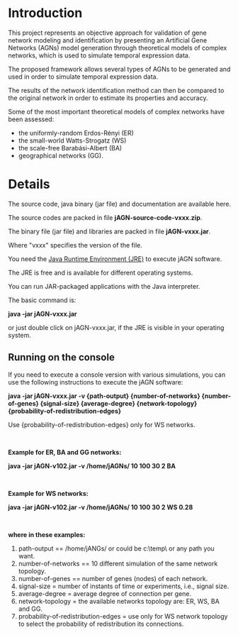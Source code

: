 # Introduction #

This project represents an objective approach for validation of gene network modeling and identification by presenting an Artificial Gene Networks (AGNs) model generation through theoretical models of complex networks, which is used to simulate temporal expression data.

The proposed framework allows several types of AGNs to be generated and used in order to simulate temporal expression data.

The results of the network identification method can then be compared to the original network in order to estimate its properties and accuracy.

Some of the most important theoretical models of complex networks have been assessed:
  * the uniformly-random Erdos-Rényi (ER)
  * the small-world Watts-Strogatz (WS)
  * the scale-free Barabási-Albert (BA)
  * geographical networks (GG).

# Details #

The source code, java binary (jar file) and documentation are available here.

The source codes are packed in file **jAGN-source-code-vxxx.zip**.

The binary file (jar file) and libraries are packed in file **jAGN-vxxx.jar**.

Where "vxxx" specifies the version of the file.

You need the [Java Runtime Environment (JRE)](http://www.java.com/en/download/) to execute jAGN software.

The JRE is free and is available for different operating systems.

You can run JAR-packaged applications with the Java interpreter.

The basic command is:

**java -jar jAGN-vxxx.jar**

or just double click on jAGN-vxxx.jar, if the JRE is visible in your operating system.

## Running on the console ##

If you need to execute a console version with various simulations, you can use the following instructions to execute the jAGN software:

**java -jar jAGN-vxxx.jar -v {path-output} {number-of-networks} {number-of-genes} {signal-size} {average-degree} {network-topology} {probability-of-redistribution-edges}**

Use {probability-of-redistribution-edges} only for WS networks.

<br>

<b>Example for ER, BA and GG networks:</b>

<b>java -jar jAGN-v102.jar -v /home/jAGNs/ 10 100 30 2 BA</b>

<br>

<b>Example for WS networks:</b>

<b>java -jar jAGN-v102.jar -v /home/jAGNs/ 10 100 30 2 WS 0.28</b>

<br>

<b>where in these examples:</b>

<ol><li>path-output == /home/jANGs/ or could be c:\temp\ or any path you want.<br>
</li><li>number-of-networks == 10 different simulation of the same network topology.<br>
</li><li>number-of-genes == number of genes (nodes) of each network.<br>
</li><li>signal-size = number of instants of time or experiments, i.e., signal size.<br>
</li><li>average-degree = average degree of connection per gene.<br>
</li><li>network-topology = the available networks topology are: ER, WS, BA and GG.<br>
</li><li>probability-of-redistribution-edges = use only for WS network topology to select the probability of redistribution its connections.